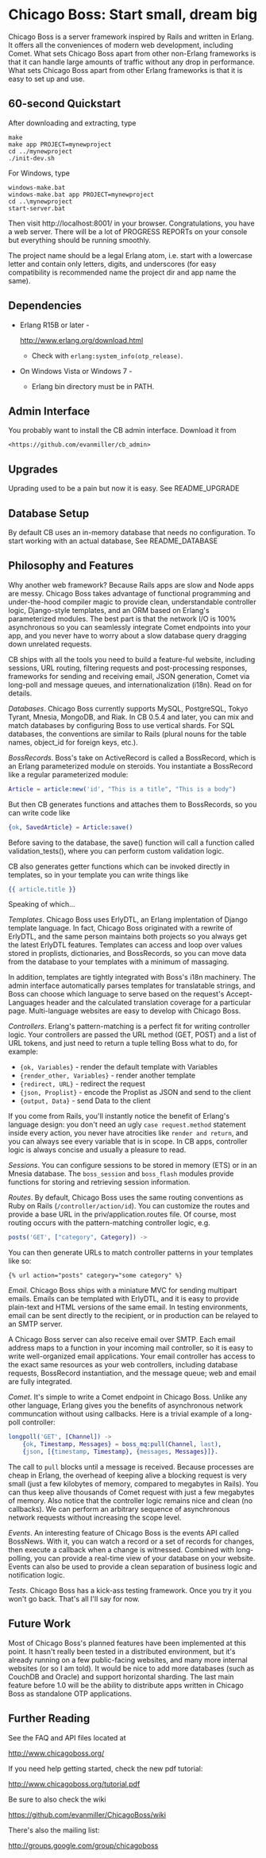 Chicago Boss: Start small, dream big
====================================

Chicago Boss is a server framework inspired by Rails and written in Erlang. It
offers all the conveniences of modern web development, including Comet. What sets
Chicago Boss apart from other non-Erlang frameworks is that it can handle large
amounts of traffic without any drop in performance. What sets Chicago Boss apart
from other Erlang frameworks is that it is easy to set up and use.


60-second Quickstart
--------------------

After downloading and extracting, type

```console
make
make app PROJECT=mynewproject
cd ../mynewproject
./init-dev.sh
```
    
For Windows, type

```console
windows-make.bat
windows-make.bat app PROJECT=mynewproject
cd ..\mynewproject
start-server.bat
```

Then visit http://localhost:8001/ in your browser. Congratulations, you have
a web server. There will be a lot of PROGRESS REPORTs on your console but
everything should be running smoothly.

The project name should be a legal Erlang atom, i.e. start with a lowercase
letter and contain only letters, digits, and underscores (for easy compatibility is recommended name the project dir and app name the same).


Dependencies
------------

* Erlang R15B or later -

    <http://www.erlang.org/download.html>

  * Check with `erlang:system_info(otp_release)`.


* On Windows Vista or Windows 7 -

  * Erlang bin directory must be in PATH.


Admin Interface
---------------

You probably want to install the CB admin interface. Download it from

    <https://github.com/evanmiller/cb_admin>


Upgrades
--------

Uprading used to be a pain but now it is easy. See README_UPGRADE


Database Setup
--------------

By default CB uses an in-memory database that needs no configuration. To start
working with an actual database, See README_DATABASE


Philosophy and Features
-----------------------

Why another web framework? Because Rails apps are slow and Node apps are messy.
Chicago Boss takes advantage of functional programming and under-the-hood
compiler magic to provide clean, understandable controller logic, Django-style
templates, and an ORM based on Erlang's parameterized modules. The best part is
that the network I/O is 100% asynchronous so you can seamlessly integrate Comet
endpoints into your app, and you never have to worry about a slow database
query dragging down unrelated requests.

CB ships with all the tools you need to build a feature-ful website, including
sessions, URL routing, filtering requests and post-processing responses,
frameworks for sending and receiving email, JSON generation, Comet via
long-poll and message queues, and internationalization (i18n). Read on for
details.

*Databases*. Chicago Boss currently supports MySQL, PostgreSQL, Tokyo Tyrant,
Mnesia, MongoDB, and Riak. In CB 0.5.4 and later, you can mix and match
databases by configuring Boss to use vertical shards. For SQL databases, the
conventions are similar to Rails (plural nouns for the table names, object_id
for foreign keys, etc.).

*BossRecords*. Boss's take on ActiveRecord is called a BossRecord, which is
an Erlang parameterized module on steroids. You instantiate a BossRecord like
a regular parameterized module:

```erlang
Article = article:new('id', "This is a title", "This is a body")
```

But then CB generates functions and attaches them to BossRecords, so you can
write code like

```erlang
{ok, SavedArticle} = Article:save()
```

Before saving to the database, the save() function will call a function called
validation_tests(), where you can perform custom validation logic.

CB also generates getter functions which can be invoked directly in templates,
so in your template you can write things like

```erlang
{{ article.title }}
```

Speaking of which...

*Templates*. Chicago Boss uses ErlyDTL, an Erlang implentation of Django template
language. In fact, Chicago Boss originated with a rewrite of ErlyDTL, and the same
person maintains both projects so you always get the latest ErlyDTL features. Templates
can access and loop over values stored in proplists, dictionaries, and BossRecords,
so you can move data from the database to your templates with a minimum of massaging.

In addition, templates are tightly integrated with Boss's i18n machinery. The admin
interface automatically parses templates for translatable strings, and Boss can
choose which language to serve based on the request's Accept-Languages header and
the calculated translation coverage for a particular page. Multi-language websites
are easy to develop with Chicago Boss.

*Controllers*. Erlang's pattern-matching is a perfect fit for writing
controller logic. Your controllers are passed the URL method (GET, POST) and a list
of URL tokens, and just need to return a tuple telling Boss what to do, for example:

* `{ok, Variables}` - render the default template with Variables
* `{render_other, Variables}` - render another template
* `{redirect, URL}` - redirect the request
* `{json, Proplist}` - encode the Proplist as JSON and send to the client
* `{output, Data}` - send Data to the client

If you come from Rails, you'll instantly notice the benefit of Erlang's
language design: you don't need an ugly `case request.method` statement inside
every action, you never have atrocities like `render and return`, and you can
always see every variable that is in scope. In CB apps, controller logic is
always concise and usually a pleasure to read.

*Sessions*. You can configure sessions to be stored in memory (ETS) or in an
Mnesia database.  The `boss_session` and `boss_flash` modules provide functions
for storing and retrieving session information.

*Routes*. By default, Chicago Boss uses the same routing conventions as Ruby on
Rails (`/controller/action/id`). You can customize the routes and provide
a base URL in the priv/application.routes file. Of course, most routing occurs
with the pattern-matching controller logic, e.g.
```erlang
posts('GET', ["category", Category]) ->
```

You can then generate URLs to match controller patterns in your templates like
so:

    {% url action="posts" category="some category" %}

*Email*. Chicago Boss ships with a miniature MVC for sending multipart emails.
Emails can be templated with ErlyDTL, and it is easy to provide plain-text and
HTML versions of the same email. In testing environments, email can be sent
directly to the recipient, or in production can be relayed to an SMTP server.

A Chicago Boss server can also receive email over SMTP. Each email address maps
to a function in your incoming mail controller, so it is easy to write
well-organized email applications. Your email controller has access to the
exact same resources as your web controllers, including database requests,
BossRecord instantiation, and the message queue; web and email are fully
integrated.

*Comet*. It's simple to write a Comet endpoint in Chicago Boss. Unlike any
other language, Erlang gives you the benefits of asynchronous network
communcation without using callbacks. Here is a trivial example of a long-poll
controller:

```erlang
longpoll('GET', [Channel]) ->
    {ok, Timestamp, Messages} = boss_mq:pull(Channel, last),
    {json, [{timestamp, Timestamp}, {messages, Messages}]}.
```

The call to `pull` blocks until a message is received. Because processes are
cheap in Erlang, the overhead of keeping alive a blocking request is very small
(just a few kilobytes of memory, compared to megabytes in Rails). You can
thus keep alive thousands of Comet request with just a few megabytes of memory.
Also notice that the controller logic remains nice and clean (no callbacks). We
can perform an arbitrary sequence of asynchronous network requests without
increasing the scope level.

*Events*. An interesting feature of Chicago Boss is the events API called
BossNews. With it, you can watch a record or a set of records for changes,
then execute a callback when a change is witnessed. Combined with long-polling,
you can provide a real-time view of your database on your website. Events can
also be used to provide a clean separation of business logic and notification
logic.

*Tests*. Chicago Boss has a kick-ass testing framework. Once you try it you
won't go back. That's all I'll say for now.


Future Work
-----------

Most of Chicago Boss's planned features have been implemented at this point. It
hasn't really been tested in a distributed environment, but it's already
running on a few public-facing websites, and many more internal websites (or so
I am told). It would be nice to add more databases (such as CouchDB and Oracle)
and support horizontal sharding. The last main feature before 1.0 will be
the ability to distribute apps written in Chicago Boss as standalone OTP
applications.


Further Reading
---------------

See the FAQ and API files located at

<http://www.chicagoboss.org/>

If you need help getting started, check the new pdf tutorial:

<http://www.chicagoboss.org/tutorial.pdf>

Be sure to also check the wiki

<https://github.com/evanmiller/ChicagoBoss/wiki>

There's also the mailing list:

<http://groups.google.com/group/chicagoboss>
